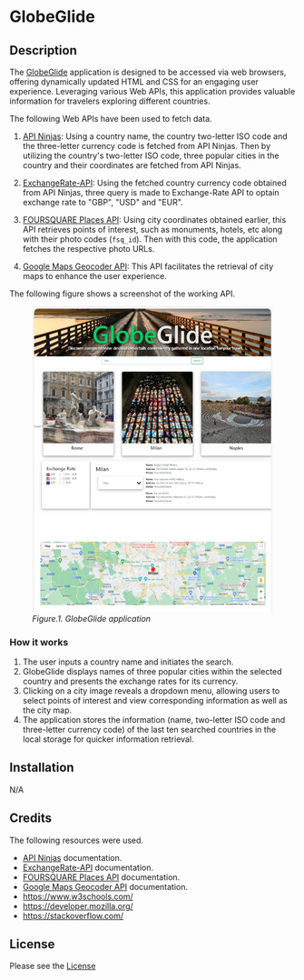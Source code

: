 # GlobeGlide

## Description

The [GlobeGlide](https://foroughgoudarzi.github.io/GlobeGlide/) application is designed to be accessed via web browsers, offering dynamically updated HTML and CSS for an engaging user experience. Leveraging various Web APIs, this application provides valuable information for travelers exploring different countries.

The following Web APIs have been used to fetch data.

1. [API Ninjas](https://api-ninjas.com/): Using a country name, the country two-letter ISO code and the three-letter currency code is fetched from API Ninjas. Then by utilizing the country's two-letter ISO code, three popular cities in the country and their coordinates are fetched from API Ninjas.

2. [ExchangeRate-API](https://www.exchangerate-api.com/): Using the fetched country currency code obtained from API Ninjas, three query is made to Exchange-Rate API to optain exchange rate to "GBP", "USD" and "EUR".

3. [FOURSQUARE Places API](https://location.foursquare.com/developer/reference/places-api-overview):  Using city coordinates obtained earlier, this API retrieves points of interest, such as monuments, hotels, etc along with their photo codes (`fsq_id`). Then with this code, the application fetches the respective photo URLs.

4. [Google Maps Geocoder API](https://developers.google.com/maps/documentation/javascript/reference/geocoder): This API facilitates the retrieval of city maps to enhance the user experience.

The following figure shows a screenshot of the working API.

<figure>
<img src="./assets/images/globeglide-app.png" width="500">
<figcaption><em>Figure.1. GlobeGlide application</em></figcaption>
</figure>


### How it works

1. The user inputs a country name and initiates the search.
2. GlobeGlide displays names of three popular cities within the selected country and presents the exchange rates for its currency.
3. Clicking on a city image reveals a dropdown menu, allowing users to select points of interest and view corresponding information as well as the city map.
4. The application stores the information (name, two-letter ISO code and three-letter currency code) of the last ten searched countries in the local storage for quicker information retrieval.

## Installation

N/A

## Credits

The following resources were used.

* [API Ninjas](https://api-ninjas.com/) documentation.
* [ExchangeRate-API](https://www.exchangerate-api.com/) documentation.
* [FOURSQUARE Places API](https://location.foursquare.com/developer/reference/places-api-overview) documentation.
* [Google Maps Geocoder API](https://developers.google.com/maps/documentation/javascript/reference/geocoder) documentation.
* https://www.w3schools.com/
* https://developer.mozilla.org/
* https://stackoverflow.com/

## License

Please see the [License](./License)
